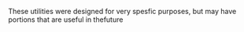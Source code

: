 These utilities were designed for very spesfic purposes, but may have portions that are useful in thefuture
